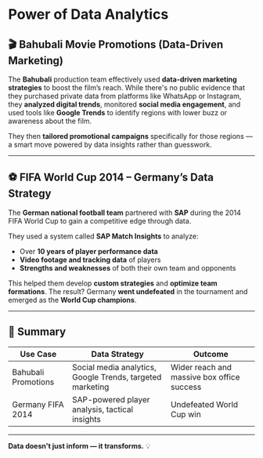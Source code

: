 # Power of Data Analytics

## 🎬 Bahubali Movie Promotions (Data-Driven Marketing)

The **Bahubali** production team effectively used **data-driven marketing strategies** to boost the film’s reach. While there's no public evidence that they purchased private data from platforms like WhatsApp or Instagram, they **analyzed digital trends**, monitored **social media engagement**, and used tools like **Google Trends** to identify regions with lower buzz or awareness about the film.

They then **tailored promotional campaigns** specifically for those regions — a smart move powered by data insights rather than guesswork.

---

## ⚽ FIFA World Cup 2014 – Germany’s Data Strategy

The **German national football team** partnered with **SAP** during the 2014 FIFA World Cup to gain a competitive edge through data.

They used a system called **SAP Match Insights** to analyze:
- Over **10 years of player performance data**
- **Video footage and tracking data** of players
- **Strengths and weaknesses** of both their own team and opponents

This helped them develop **custom strategies** and **optimize team formations**. The result? Germany **went undefeated** in the tournament and emerged as the **World Cup champions**.

---

## 📌 Summary

| Use Case | Data Strategy | Outcome |
|----------|---------------|---------|
| Bahubali Promotions | Social media analytics, Google Trends, targeted marketing | Wider reach and massive box office success |
| Germany FIFA 2014 | SAP-powered player analysis, tactical insights | Undefeated World Cup win |

---

**Data doesn't just inform — it transforms.** 💡
